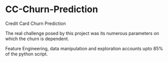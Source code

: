# CC-Churn-Prediction
Credit Card Churn Prediction

The real challenge posed by this project was its numerous parameters on which the churn is dependent.

Feature Engineering, data manipulation and exploration accounts upto 85% of the python script.
